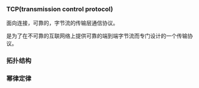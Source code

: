 ### TCP(transmission control protocol)

面向连接，可靠的，字节流的传输层通信协议。

是为了在不可靠的互联网络上提供可靠的端到端字节流而专门设计的一个传输协议。





### 拓扑结构





### 幂律定律


